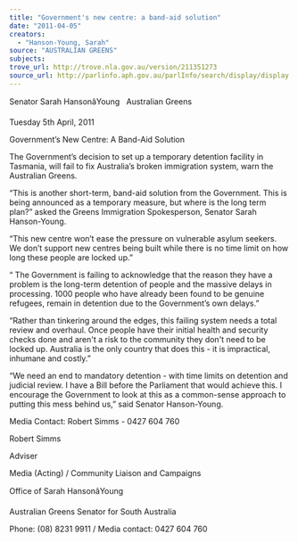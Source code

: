 ```yaml
---
title: "Government's new centre: a band-aid solution"
date: "2011-04-05"
creators:
  - "Hanson-Young, Sarah"
source: "AUSTRALIAN GREENS"
subjects:
trove_url: http://trove.nla.gov.au/version/211351273
source_url: http://parlinfo.aph.gov.au/parlInfo/search/display/display.w3p;query=Id%3A%22media/pressrel/690565%22
---
```


 Senator Sarah HansonâYoung   Australian Greens 

 Tuesday 5th April, 2011  

 

 Government’s New Centre: A  Band-Aid Solution 

 

 The Government’s decision to set up a temporary detention facility in Tasmania, will fail to fix  Australia’s broken immigration system, warn the Australian Greens.  

 “This is another short-term, band-aid solution from the Government. This is being announced  as a temporary measure, but where is the long term plan?” asked the Greens Immigration  Spokesperson, Senator Sarah Hanson-Young.  

 “This new centre won’t ease the pressure on vulnerable asylum seekers. We don’t support  new centres being built while there is no time limit on how long these people are locked up.”  

 “ The Government is failing to acknowledge that the reason they have a problem is the long-term detention of people and the massive delays in processing. 1000 people who have  already been found to be genuine refugees, remain in detention due to the Government’s  own delays.”   

 “Rather than tinkering around the edges, this failing system needs a total review and  overhaul. Once people have their initial health and security checks done and aren't a risk to  the community they don't need to be locked up. Australia is the only country that does this -  it is impractical, inhumane and costly.” 

 “We need an end to mandatory detention - with time limits on detention and judicial review. I  have a Bill before the Parliament that would achieve this. I encourage the Government to  look at this as a common-sense approach to putting this mess behind us,” said Senator  Hanson-Young.  

 

 Media Contact: Robert Simms - 0427 604 760  

 Robert Simms  

 Adviser 

 Media (Acting) / Community Liaison and Campaigns  

 Office of Sarah HansonâYoung 

 Australian Greens Senator for South Australia  

 Phone: (08) 8231 9911 / Media contact: 0427 604 760  

